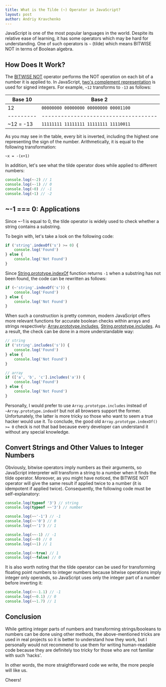 ```yaml
---
title: What is the Tilde (~) Operator in JavaScript?
layout: post
author: Andriy Kravchenko
---
```


JavaScript is one of the most popular languages in the world. Despite its relative ease of learning, it has some operators which may be hard for understanding. One of such operators is `~` (tilde) which means BITWISE NOT in terms of Boolean algebra.

How Does It Work?
---
The [BITWISE NOT](https://developer.mozilla.org/en-US/docs/Web/JavaScript/Reference/Operators/Bitwise_Operators#(Bitwise_NOT)) operator performs the NOT operation on each bit of a number it is applied to. In JavaScript, [two's complement representation](https://en.wikipedia.org/wiki/Signed_number_representations#Two's_complement) is used for signed integers. For example, `~12` transforms to `-13` as follows:

| Base 10   | Base 2                               |
| --------- | ------------------------------------ |
| 12        | `00000000 00000000 00000000 00001100`|
| --------- | ------------------------------------ |
| ~12 = -13 | `11111111 11111111 11111111 11110011`|

As you may see in the table, every bit is inverted, including the highest one representing the sign of the number. Arithmetically, it is equal to the following transformation:

```
~x = -(x+1)
```

In addition, let's see what the tilde operator does while applied to different numbers:

```javascript
console.log(~-2) // 1
console.log(~-1) // 0
console.log(~0) // -1
console.log(~1) // -2
```

~-1 === 0: Applications
---

Since ~-1 is equal to 0, the tilde operator is widely used to check whether a string contains a substring.

To begin with, let's take a look on the following code:

```javascript
if ('string'.indexOf('s') >= 0) {
    console.log('Found')
} else {
    console.log('Not Found')
}
```

Since [String.prototype.indexOf](https://developer.mozilla.org/en-US/docs/Web/JavaScript/Reference/Global_Objects/String/indexOf) function returns `-1` when a substring has not been found, the code can be rewritten as follows:

```javascript
if (~'string'.indexOf('s')) {
    console.log('Found')
} else {
    console.log('Not Found')
}
```

When such a construction is pretty common, modern JavaScript offers more relevant functions for accurate boolean checks within arrays and strings respectively: [Array.prototype.includes](https://developer.mozilla.org/en-US/docs/Web/JavaScript/Reference/Global_Objects/Array/includes), [String.prototype.includes](https://developer.mozilla.org/en-US/docs/Web/JavaScript/Reference/Global_Objects/String/includes). As a result, the check can be done in a more understandable way:
```javascript
// string
if ('string'.includes('s')) {
    console.log('Found')
} else {
    console.log('Not Found')
}

// array
if (['a', 'b', 'c'].includes('a')) {
    console.log('Found')
} else {
    console.log('Not Found')
}
``` 

Personally, I would prefer to use `Array.prototype.includes` instead of `~Array.prototype.indexOf` but not all browsers support the former. Unfortunately, the latter is more tricky so those who want to seem a true hacker would use it. To conclude, the good old `Array.prototype.indexOf() >= 0` check is not that bad because every developer can understand it without any special knowledge.

Convert Strings and Other Values to Integer Numbers
---
Obviously, bitwise operators imply numbers as their arguments, so JavaScript interpreter will transform a string to a number when it finds the tilde operator. Moreover, as you might have noticed, the BITWISE NOT operator will give the same result if applied twice to a number (it is idempotent if applied twice). Consequently, the following code must be self-explanatory:

```javascript
console.log(typeof '3') // string
console.log(typeof ~~'3') // number

console.log(~~'-1') // -1
console.log(~~'0') // 0
console.log(~~'1') // 1

console.log(~~-1) // -1
console.log(~~0) // 0
console.log(~~1) // 1

console.log(~~true) // 1
console.log(~~false) // 0
``` 

It is also worth noting that the tilde operator can be used for transforming floating point numbers to integer numbers because bitwise operations imply integer only operands, so JavaScript uses only the integer part of a number before inverting it:

```javascript
console.log(~~-1.1) // -1
console.log(~~0.1) // 0
console.log(~~1.7) // 1
```   
 

Conclusion
---
While getting integer parts of numbers and transforming strings/booleans to numbers can be done using other methods, the above-mentioned tricks are used in real projects so it is better to understand how they work, but I personally would not recommend to use them for writing human-readable code because they are definitely too tricky for those who are not familiar with such 'hacks'.

In other words, the more straightforward code we write, the more people will like us.

Cheers! 